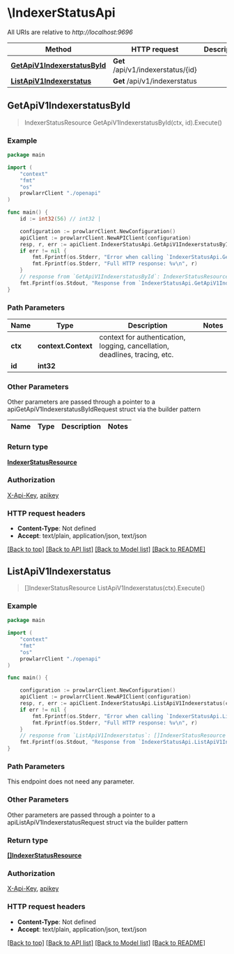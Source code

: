 # \IndexerStatusApi

All URIs are relative to *http://localhost:9696*

Method | HTTP request | Description
------------- | ------------- | -------------
[**GetApiV1IndexerstatusById**](IndexerStatusApi.md#GetApiV1IndexerstatusById) | **Get** /api/v1/indexerstatus/{id} | 
[**ListApiV1Indexerstatus**](IndexerStatusApi.md#ListApiV1Indexerstatus) | **Get** /api/v1/indexerstatus | 



## GetApiV1IndexerstatusById

> IndexerStatusResource GetApiV1IndexerstatusById(ctx, id).Execute()



### Example

```go
package main

import (
    "context"
    "fmt"
    "os"
    prowlarrClient "./openapi"
)

func main() {
    id := int32(56) // int32 | 

    configuration := prowlarrClient.NewConfiguration()
    apiClient := prowlarrClient.NewAPIClient(configuration)
    resp, r, err := apiClient.IndexerStatusApi.GetApiV1IndexerstatusById(context.Background(), id).Execute()
    if err != nil {
        fmt.Fprintf(os.Stderr, "Error when calling `IndexerStatusApi.GetApiV1IndexerstatusById``: %v\n", err)
        fmt.Fprintf(os.Stderr, "Full HTTP response: %v\n", r)
    }
    // response from `GetApiV1IndexerstatusById`: IndexerStatusResource
    fmt.Fprintf(os.Stdout, "Response from `IndexerStatusApi.GetApiV1IndexerstatusById`: %v\n", resp)
}
```

### Path Parameters


Name | Type | Description  | Notes
------------- | ------------- | ------------- | -------------
**ctx** | **context.Context** | context for authentication, logging, cancellation, deadlines, tracing, etc.
**id** | **int32** |  | 

### Other Parameters

Other parameters are passed through a pointer to a apiGetApiV1IndexerstatusByIdRequest struct via the builder pattern


Name | Type | Description  | Notes
------------- | ------------- | ------------- | -------------


### Return type

[**IndexerStatusResource**](IndexerStatusResource.md)

### Authorization

[X-Api-Key](../README.md#X-Api-Key), [apikey](../README.md#apikey)

### HTTP request headers

- **Content-Type**: Not defined
- **Accept**: text/plain, application/json, text/json

[[Back to top]](#) [[Back to API list]](../README.md#documentation-for-api-endpoints)
[[Back to Model list]](../README.md#documentation-for-models)
[[Back to README]](../README.md)


## ListApiV1Indexerstatus

> []IndexerStatusResource ListApiV1Indexerstatus(ctx).Execute()



### Example

```go
package main

import (
    "context"
    "fmt"
    "os"
    prowlarrClient "./openapi"
)

func main() {

    configuration := prowlarrClient.NewConfiguration()
    apiClient := prowlarrClient.NewAPIClient(configuration)
    resp, r, err := apiClient.IndexerStatusApi.ListApiV1Indexerstatus(context.Background()).Execute()
    if err != nil {
        fmt.Fprintf(os.Stderr, "Error when calling `IndexerStatusApi.ListApiV1Indexerstatus``: %v\n", err)
        fmt.Fprintf(os.Stderr, "Full HTTP response: %v\n", r)
    }
    // response from `ListApiV1Indexerstatus`: []IndexerStatusResource
    fmt.Fprintf(os.Stdout, "Response from `IndexerStatusApi.ListApiV1Indexerstatus`: %v\n", resp)
}
```

### Path Parameters

This endpoint does not need any parameter.

### Other Parameters

Other parameters are passed through a pointer to a apiListApiV1IndexerstatusRequest struct via the builder pattern


### Return type

[**[]IndexerStatusResource**](IndexerStatusResource.md)

### Authorization

[X-Api-Key](../README.md#X-Api-Key), [apikey](../README.md#apikey)

### HTTP request headers

- **Content-Type**: Not defined
- **Accept**: text/plain, application/json, text/json

[[Back to top]](#) [[Back to API list]](../README.md#documentation-for-api-endpoints)
[[Back to Model list]](../README.md#documentation-for-models)
[[Back to README]](../README.md)

